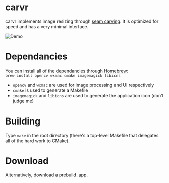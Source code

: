# carvr
carvr implements image resizing through [seam carving](http://www.youtube.com/watch?v=6NcIJXTlugc).  It is optimized for speed and has a very minimal interface.

![Demo](http://mattkeeter.com/projects/carvr/demo.gif)

# Dependancies
You can install all of the dependancies through [Homebrew](http://brew.sh/):  
```brew install opencv wxmac cmake imagemagick libicns```

 * `opencv` and `wxmac` are used for image processing and UI respectively
 * `cmake` is used to generate a Makefile
 * `imagemagick` and `libicns` are used to generate the application icon (don't judge me)

# Building
Type `make` in the root directory (there's a top-level Makefile that delegates all of the hard work to CMake).

# Download
Alternatively, download a prebuild .app.
